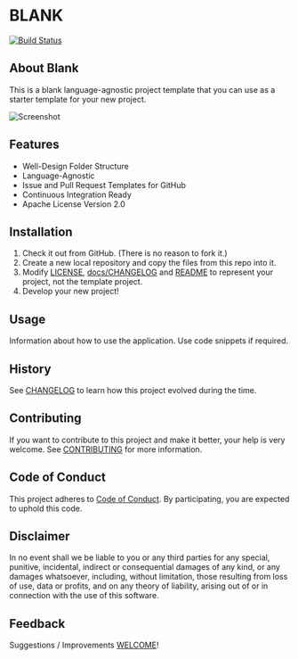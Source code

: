 # BLANK

[![Build Status](https://travis-ci.com/erdaltsksn/blank.svg?branch=master)](https://travis-ci.com/erdaltsksn/blank)

## About Blank

This is a blank language-agnostic project template that you can use as a starter
template for your new project.

![Screenshot](/media/screenshot.png)

## Features

- Well-Design Folder Structure
- Language-Agnostic
- Issue and Pull Request Templates for GitHub
- Continuous Integration Ready
- Apache License Version 2.0

## Installation

1. Check it out from GitHub. (There is no reason to fork it.)
2. Create a new local repository and copy the files from this repo into it.
3. Modify [LICENSE](LICENSE), [docs/CHANGELOG](docs/CHANGELOG.md) and
   [README](README.md) to represent your project, not the template project.
4. Develop your new project!

## Usage

Information about how to use the application. Use code snippets if required.

## History

See [CHANGELOG](docs/CHANGELOG.md) to learn how this project evolved during the
time.

## Contributing

If you want to contribute to this project and make it better, your help is very
welcome. See [CONTRIBUTING](docs/CONTRIBUTING.md) for more information.

## Code of Conduct

This project adheres to [Code of Conduct](docs/CODE_OF_CONDUCT.md). By
participating, you are expected to uphold this code.

## Disclaimer

In no event shall we be liable to you or any third parties for any special,
punitive, incidental, indirect or consequential damages of any kind, or any
damages whatsoever, including, without limitation, those resulting from loss of
use, data or profits, and on any theory of liability, arising out of or in
connection with the use of this software.

## Feedback

Suggestions / Improvements [WELCOME](https://github.com/erdaltsksn/blank/issues)!
